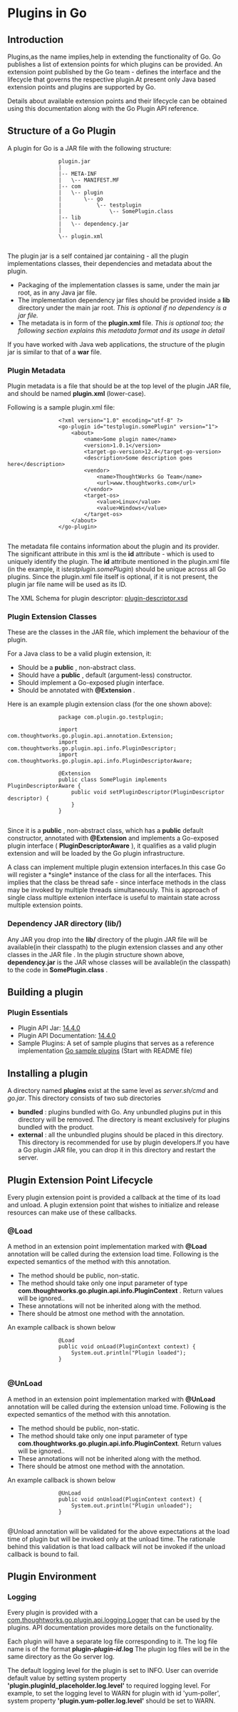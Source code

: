 # Plugins in Go

## Introduction

Plugins,as the name implies,help in extending the functionality of Go. Go publishes a list of extension points for which plugins can be provided. An extension point published by the Go team - defines the interface and the lifecycle that governs the respective plugin.At present only Java based extension points and plugins are supported by Go.

Details about available extension points and their lifecycle can be obtained using this documentation along with the Go Plugin API reference.

## Structure of a Go Plugin

A plugin for Go is a JAR file with the following structure:

``` {.code}
                plugin.jar
                |
                |-- META-INF
                |   \-- MANIFEST.MF
                |-- com
                |   \-- plugin
                |       \-- go
                |           \-- testplugin
                |               \-- SomePlugin.class
                |-- lib
                |   \-- dependency.jar
                |
                \-- plugin.xml
        
```

The plugin jar is a self contained jar containing - all the plugin implementations classes, their dependencies and metadata about the plugin.

-   Packaging of the implementation classes is same, under the main jar root, as in any Java jar file.
-   The implementation dependency jar files should be provided inside a **lib** directory under the main jar root. *This is optional if no dependency is a jar file.*
-   The metadata is in form of the **plugin.xml** file. *This is optional too; the following section explains this metadata format and its usage in detail*

If you have worked with Java web applications, the structure of the plugin jar is similar to that of a **war** file.

### Plugin Metadata

Plugin metadata is a file that should be at the top level of the plugin JAR file, and should be named **plugin.xml** (lower-case).

Following is a sample plugin.xml file:

``` {.code}
                <?xml version="1.0" encoding="utf-8" ?>
                <go-plugin id="testplugin.somePlugin" version="1">
                    <about>
                        <name>Some plugin name</name>
                        <version>1.0.1</version>
                        <target-go-version>12.4</target-go-version>
                        <description>Some description goes here</description>
                        <vendor>
                            <name>ThoughtWorks Go Team</name>
                            <url>www.thoughtworks.com</url>
                        </vendor>
                        <target-os>
                            <value>Linux</value>
                            <value>Windows</value>
                        </target-os>
                    </about>
                </go-plugin>
            
```

The metadata file contains information about the plugin and its provider. The significant attribute in this xml is the **id** attribute - which is used to uniquely identify the plugin. The **id** attribute mentioned in the plugin.xml file (in the example, it is*testplugin.somePlugin*) should be unique across all Go plugins. Since the plugin.xml file itself is optional, if it is not present, the plugin jar file name will be used as its ID.

The XML Schema for plugin descriptor: [plugin-descriptor.xsd](../resources/plugin-descriptor.xsd)

### Plugin Extension Classes

These are the classes in the JAR file, which implement the behaviour of the plugin.

For a Java class to be a valid plugin extension, it:

-   Should be a **public** , non-abstract class.
-   Should have a **public** , default (argument-less) constructor.
-   Should implement a Go-exposed plugin interface.
-   Should be annotated with **@Extension** .

Here is an example plugin extension class (for the one shown above):

``` {.code}
                package com.plugin.go.testplugin;

                import com.thoughtworks.go.plugin.api.annotation.Extension;
                import com.thoughtworks.go.plugin.api.info.PluginDescriptor;
                import com.thoughtworks.go.plugin.api.info.PluginDescriptorAware;

                @Extension
                public class SomePlugin implements PluginDescriptorAware {
                    public void setPluginDescriptor(PluginDescriptor descriptor) {
                    }
                }
            
```

Since it is a **public** , non-abstract class, which has a **public** default constructor, annotated with **@Extension** and implements a Go-exposed plugin interface ( **PluginDescriptorAware** ), it qualifies as a valid plugin extension and will be loaded by the Go plugin infrastructure.

A class can implement multiple plugin extension interfaces.In this case Go will register a \*single\* instance of the class for all the interfaces. This implies that the class be thread safe - since interface methods in the class may be invoked by multiple threads simultaneously. This is approach of single class multiple extenion interface is useful to maintain state across multiple extension points.

### Dependency JAR directory (lib/)

Any JAR you drop into the **lib/** directory of the plugin JAR file will be available(in their classpath) to the plugin extension classes and any other classes in the JAR file . In the plugin structure shown above, **dependency.jar** is the JAR whose classes will be available(in the classpath) to the code in **SomePlugin.class** .

## Building a plugin

### Plugin Essentials

-   Plugin API Jar: [14.4.0](https://bintray.com/artifact/download/gocd/gocd/go-plugin-api-14.4.0.jar)
-   Plugin API Documentation: [14.4.0](http://www.go.cd/documentation/developer/resources/javadoc/14.4.0/index.html)
-   Sample Plugins: A set of sample plugins that serves as a reference implementation [Go sample plugins](https://github.com/gocd/sample-plugins) (Start with README file)

## Installing a plugin

A directory named **plugins** exist at the same level as *server.sh/cmd* and *go.jar*. This directory consists of two sub directories

-   **bundled** : plugins bundled with Go. Any unbundled plugins put in this directory will be removed. The directory is meant exclusively for plugins bundled with the product.
-   **external** : all the unbundled plugins should be placed in this directory. This directory is recommended for use by plugin developers.If you have a Go plugin JAR file, you can drop it in this directory and restart the server.

## Plugin Extension Point Lifecycle

Every plugin extension point is provided a callback at the time of its load and unload. A plugin extension point that wishes to initialize and release resources can make use of these callbacks.

### @Load

A method in an extension point implementation marked with **@Load** annotation will be called during the extension load time. Following is the expected semantics of the method with this annotation.

-   The method should be public, non-static.
-   The method should take only one input parameter of type **com.thoughtworks.go.plugin.api.info.PluginContext** . Return values will be ignored..
-   These annotations will not be inherited along with the method.
-   There should be atmost one method with the annotation.

An example callback is shown below

``` {.code}
                @Load
                public void onLoad(PluginContext context) {
                    System.out.println("Plugin loaded");
                }
            
```

### @UnLoad

A method in an extension point implementation marked with **@UnLoad** annotation will be called during the extension unload time. Following is the expected semantics of the method with this annotation.

-   The method should be public, non-static.
-   The method should take only one input parameter of type **com.thoughtworks.go.plugin.api.info.PluginContext**. Return values will be ignored..
-   These annotations will not be inherited along with the method.
-   There should be atmost one method with the annotation.

An example callback is shown below

``` {.code}
                @UnLoad
                public void onUnload(PluginContext context) {
                    System.out.println("Plugin unloaded");
                }
            
```

@Unload annotation will be validated for the above expectations at the load time of plugin but will be invoked only at the unload time. The rationale behind this validation is that load callback will not be invoked if the unload callback is bound to fail.

## Plugin Environment

### Logging

Every plugin is provided with a [com.thoughtworks.go.plugin.api.logging.Logger](../resources/javadoc/14.4.0/com/thoughtworks/go/plugin/api/logging/Logger.html) that can be used by the plugins. API documentation provides more details on the functionality.

Each plugin will have a separate log file corresponding to it. The log file name is of the format **plugin-*plugin-id*.log** The plugin log files will be in the same directory as the Go server log.

The default logging level for the plugin is set to INFO. User can override default value by setting system property **'plugin.pluginId\_placeholder.log.level'** to required logging level. For example, to set the logging level to WARN for plugin with id 'yum-poller', system property **'plugin.yum-poller.log.level'** should be set to WARN.